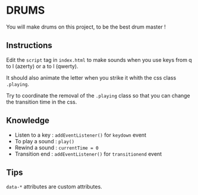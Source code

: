 # DRUMS

You will make drums on this project, to be the best drum master !

## Instructions

Edit the `script` tag in `index.html` to make sounds when you use keys from q to l (azerty) or a to l (qwerty).

It should also animate the letter when you strike it whith the css class `.playing`.

Try to coordinate the removal of the `.playing` class so that you can change the transition time in the css.

## Knowledge

* Listen to a key : `addEventListener()` for `keydown` event
* To play a sound : `play()`
* Rewind a sound : `currentTime = 0`
* Transition end : `addEventListener()` for `transitionend` event

## Tips

`data-*` attributes are custom attributes.

